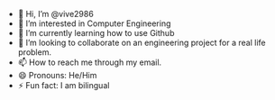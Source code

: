 - 👋 Hi, I’m @vive2986
- 👀 I’m interested in Computer Engineering
- 🌱 I’m currently learning how to use Github
- 💞️ I’m looking to collaborate on an engineering project for a real life problem.
- 📫 How to reach me through my email.
- 😄 Pronouns: He/Him
- ⚡ Fun fact: I am bilingual

<!---
vive2986/vive2986 is a ✨ special ✨ repository because its `README.md` (this file) appears on your GitHub profile.
You can click the Preview link to take a look at your changes.
--->
